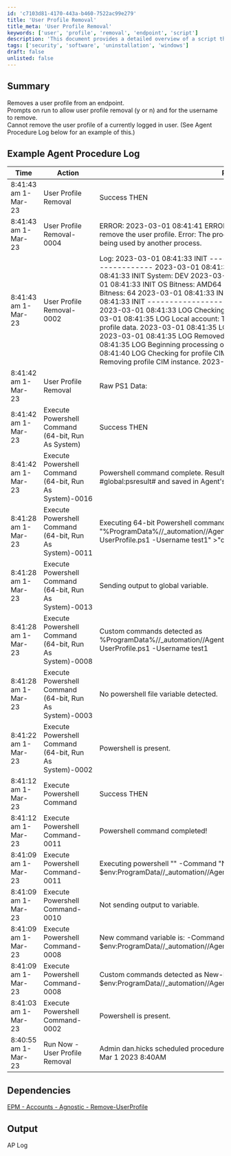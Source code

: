 ```yaml
---
id: 'c7103d81-4170-443a-b460-7522ac99e279'
title: 'User Profile Removal'
title_meta: 'User Profile Removal'
keywords: ['user', 'profile', 'removal', 'endpoint', 'script']
description: 'This document provides a detailed overview of a script that removes a user profile from an endpoint. It includes prompts for user confirmation and the username to remove, along with an example agent procedure log demonstrating the script in action.'
tags: ['security', 'software', 'uninstallation', 'windows']
draft: false
unlisted: false
---
```

## Summary

Removes a user profile from an endpoint.  
Prompts on run to allow user profile removal (y or n) and for the username to remove.  
Cannot remove the user profile of a currently logged in user. (See Agent Procedure Log below for an example of this.)

## Example Agent Procedure Log

| Time                  | Action                                         | Result                                                                                                                                                                                                                                            | User      |
|-----------------------|------------------------------------------------|---------------------------------------------------------------------------------------------------------------------------------------------------------------------------------------------------------------------------------------------------|-----------|
| 8:41:43 am 1-Mar-23   | User Profile Removal                          | Success THEN                                                                                                                                                                                                                                     | dan.hicks |
| 8:41:43 am 1-Mar-23   | User Profile Removal-0004                    | ERROR: 2023-03-01 08:41:41 ERROR An error occurred when attempting to remove the user profile. Error: The process cannot access the file because it is being used by another process.                                                          | dan.hicks |
| 8:41:43 am 1-Mar-23   | User Profile Removal-0002                    | Log: 2023-03-01 08:41:33 INIT ----------------------------------------------- 2023-03-01 08:41:33 INIT Remove-UserProfile 2023-03-01 08:41:33 INIT System: DEV 2023-03-01 08:41:33 INIT User: DEV$ 2023-03-01 08:41:33 INIT OS Bitness: AMD64 2023-03-01 08:41:33 INIT PowerShell Bitness: 64 2023-03-01 08:41:33 INIT PowerShell Version: 5 2023-03-01 08:41:33 INIT ----------------------------------------------- 2023-03-01 08:41:33 LOG Checking if 'DEV//test1' is a local account. 2023-03-01 08:41:35 LOG Local account: True 2023-03-01 08:41:35 LOG Gathering profile data. 2023-03-01 08:41:35 LOG Removing local user account 'test1' 2023-03-01 08:41:35 LOG Removed local user account 'test1' 2023-03-01 08:41:35 LOG Beginning processing of profile 'C://Users//test1'. 2023-03-01 08:41:40 LOG Checking for profile CIM instance. 2023-03-01 08:41:41 LOG Removing profile CIM instance. 2023-03-01 08:41:41 ... | dan.hicks |
| 8:41:42 am 1-Mar-23   | User Profile Removal                          | Raw PS1 Data:                                                                                                                                                                                                                                     | dan.hicks |
| 8:41:42 am 1-Mar-23   | Execute Powershell Command (64-bit, Run As System) | Success THEN                                                                                                                                                                                                                                     | dan.hicks |
| 8:41:42 am 1-Mar-23   | Execute Powershell Command (64-bit, Run As System)-0016 | Powershell command complete. Results returned to global variable #global:psresult# and saved in Agent's Documents tab of server.                                                                                                             | dan.hicks |
| 8:41:28 am 1-Mar-23   | Execute Powershell Command (64-bit, Run As System)-0011 | Executing 64-bit Powershell command as System: "" -command "%ProgramData%//_automation//AgentProcedure//UserProfileRemoval//Remove-UserProfile.ps1 -Username test1" >"c://kworking//psoutputtmp.txt"                                          | dan.hicks |
| 8:41:28 am 1-Mar-23   | Execute Powershell Command (64-bit, Run As System)-0013 | Sending output to global variable.                                                                                                                                                                                                               | dan.hicks |
| 8:41:28 am 1-Mar-23   | Execute Powershell Command (64-bit, Run As System)-0008 | Custom commands detected as %ProgramData%//_automation//AgentProcedure//UserProfileRemoval//Remove-UserProfile.ps1 -Username test1                                                                                                          | dan.hicks |
| 8:41:28 am 1-Mar-23   | Execute Powershell Command (64-bit, Run As System)-0003 | No powershell file variable detected.                                                                                                                                                                                                          | dan.hicks |
| 8:41:22 am 1-Mar-23   | Execute Powershell Command (64-bit, Run As System)-0002 | Powershell is present.                                                                                                                                                                                                                          | dan.hicks |
| 8:41:12 am 1-Mar-23   | Execute Powershell Command                     | Success THEN                                                                                                                                                                                                                                     | dan.hicks |
| 8:41:12 am 1-Mar-23   | Execute Powershell Command-0011                | Powershell command completed!                                                                                                                                                                                                                   | dan.hicks |
| 8:41:09 am 1-Mar-23   | Execute Powershell Command-0011                | Executing powershell "" -Command "New-Item -Type Directory -Path $env:ProgramData//_automation//AgentProcedure -name UserProfileRemoval" ""                                                                                                  | dan.hicks |
| 8:41:09 am 1-Mar-23   | Execute Powershell Command-0010                | Not sending output to variable.                                                                                                                                                                                                                 | dan.hicks |
| 8:41:09 am 1-Mar-23   | Execute Powershell Command-0008                | New command variable is: -Command "New-Item -Type Directory -Path $env:ProgramData//_automation//AgentProcedure -name UserProfileRemoval"                                                                                                     | dan.hicks |
| 8:41:09 am 1-Mar-23   | Execute Powershell Command-0008                | Custom commands detected as New-Item -Type Directory -Path $env:ProgramData//_automation//AgentProcedure -name UserProfileRemoval                                                                                                            | dan.hicks |
| 8:41:03 am 1-Mar-23   | Execute Powershell Command-0002                | Powershell is present.                                                                                                                                                                                                                          | dan.hicks |
| 8:40:55 am 1-Mar-23   | Run Now - User Profile Removal                 | Admin dan.hicks scheduled procedure Run Now - User Profile Removal to run at Mar 1 2023 8:40AM                                                                                                                                               |           |

## Dependencies

[EPM - Accounts - Agnostic - Remove-UserProfile](https://proval.itglue.com/DOC-5078775-8475171)

## Output

AP Log











